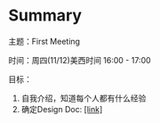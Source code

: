 # Summary
主题：First Meeting

时间：周四(11/12)美西时间 16:00 - 17:00

目标：
1. 自我介绍，知道每个人都有什么经验
2. 确定Design Doc: [[link]](https://docs.google.com/document/d/1-DcBUM5C133_LKRSqJHfKrMgn_DZwZKon8JT4nnUrpM/edit?usp=sharing)